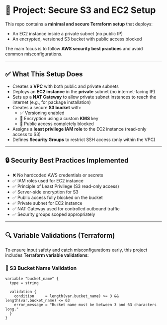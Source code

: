 # 🚀 Project: Secure S3 and EC2 Setup

This repo contains a **minimal and secure Terraform setup** that deploys:
- An EC2 instance inside a private subnet (no public IP)
- An encrypted, versioned S3 bucket with public access blocked

The main focus is to follow **AWS security best practices** and avoid common misconfigurations.

---

## ✅ What This Setup Does

- Creates a **VPC** with both public and private subnets
- Deploys an **EC2 instance** in the **private** subnet (no internet-facing IP)
- Sets up a **NAT Gateway** to allow private subnet instances to reach the internet (e.g., for package installation)
- Creates a secure **S3 bucket** with:
  - ✅ Versioning enabled
  - 🔐 Encryption using a custom **KMS** key
  - 🚫 Public access completely blocked
- Assigns a **least privilege IAM role** to the EC2 instance (read-only access to S3)
- Defines **Security Groups** to restrict SSH access (only within the VPC)

---

## 🔒 Security Best Practices Implemented

- ❌ No hardcoded AWS credentials or secrets
- ✅ IAM roles used for EC2 instance
- ✅ Principle of Least Privilege (S3 read-only access)
- ✅ Server-side encryption for S3
- ✅ Public access fully blocked on the bucket
- ✅ Private subnet for EC2 instance
- ✅ NAT Gateway used for controlled outbound traffic
- ✅ Security groups scoped appropriately

---

## 🔍 Variable Validations (Terraform)

To ensure input safety and catch misconfigurations early, this project includes **Terraform variable validations**:

### 📌 S3 Bucket Name Validation
```hcl
variable "bucket_name" {
  type = string

  validation {
    condition     = length(var.bucket_name) >= 3 && length(var.bucket_name) <= 63
    error_message = "Bucket name must be between 3 and 63 characters long."
  }
}
